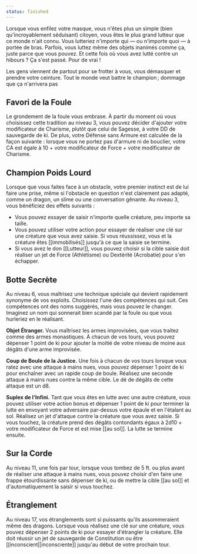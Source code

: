 ```yaml
---
status: finished
---
```

Lorsque vous enfilez votre masque, vous n'êtes plus un simple (bien qu'incroyablement séduisant) citoyen, vous êtes le plus grand lutteur que ce monde n'ait connu. Vous lutteriez n'importe qui — ou n'importe quoi — à portée de bras. Parfois, vous luttez même des objets inanimés comme ça, juste parce que vous pouvez. Et cette fois où vous avez lutté contre un hibours ? Ça s'est passé. Pour de vrai !

Les gens viennent de partout pour se frotter à vous, vous démasquer et prendre votre ceinture. Tout le monde veut battre le champion ; dommage que ça n'arrivera pas

## Favori de la Foule

Le grondement de la foule vous embrase. À partir du moment où vous choisissez cette tradition au niveau 3, vous pouvez décider d'ajouter votre modificateur de Charisme, plutôt que celui de Sagesse, à votre DD de sauvegarde de ki. De plus, votre Défense sans Armure est calculée de la façon suivante : lorsque vous ne portez pas d'armure ni de bouclier, votre CA est égale à 10 + votre modificateur de Force + votre modificateur de Charisme.

## Champion Poids Lourd

Lorsque que vous faites face à un obstacle, votre premier instinct est de lui faire une prise, même si l'obstacle en question n'est clairement pas adapté, comme un dragon, un slime ou une conversation gênante. Au niveau 3, vous bénéficiez des effets suivants : 

 - Vous pouvez essayer de saisir n'importe quelle créature, peu importe sa taille.
 - Vous pouvez utiliser votre action pour essayer de réaliser une clé sur une créature que vous avez saisie. Si vous réussissez, vous et la créature êtes [[immobilisés]] jusqu'à ce que la saisie se termine.
 - Si vous avez le don [[Lutteur]], vous pouvez choisir si la cible saisie doit réaliser un jet de Force (Athlétisme) ou Dextérité (Acrobatie) pour s'en échapper.

## Botte Secrète

Au niveau 6, vous maîtrisez une technique spéciale qui devient rapidement synonyme de vos exploits. Choisissez l'une des compétences qui suit. Ces compétences ont des noms suggérés, mais vous pouvez le changer. Imaginez un nom qui sonnerait bien scandé par la foule ou que vous hurleriez en le réalisant.

**Objet Étranger.** Vous maîtrisez les armes improvisées, que vous traitez comme des armes monastiques. À chacun de vos tours, vous pouvez dépenser 1 point de ki pour ajouter la moitié de votre niveau de moine aux dégâts d'une arme improvisée.

**Coup de Boule de la Justice.** Une fois à chacun de vos tours lorsque vous ratez avec une attaque à mains nues, vous pouvez dépenser 1 point de ki pour enchaîner avec un rapide coup de boule. Réalisez une seconde attaque à mains nues contre la même cible. Le dé de dégâts de cette attaque est un d8.

**Suplex de l'Infini.** Tant que vous êtes en lutte avec une autre créature, vous pouvez utiliser votre action bonus et dépenser 1 point de ki pour terminer la lutte en envoyant votre adversaire par-dessus votre épaule et en l'étalant au sol. Réalisez un jet d'attaque contre la créature que vous avez saisie. Si vous touchez, la créature prend des dégâts contondants égaux à 2d10 + votre modificateur de Force et est mise [[au sol]]. La lutte se termine ensuite.

## Sur la Corde

Au niveau 11, une fois par tour, lorsque vous tombez de 5 ft. ou plus avant de réaliser une attaque à mains nues, vous pouvez choisir d'en faire une frappe étourdissante sans dépenser de ki, ou de mettre la cible [[au sol]] et d'automatiquement la saisir si vous touchez.

## Étranglement

Au niveau 17, vos étranglements sont si puissants qu'ils assommeraient même des dragons. Lorsque vous réalisez une clé sur une créature, vous pouvez dépenser 2 points de ki pour essayer d'étrangler la créature. Elle doit réussir un jet de sauvegarde de Constitution ou être [[inconscient||inconsciente]] jusqu'au début de votre prochain tour.
   
